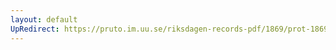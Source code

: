 ```yaml
---
layout: default
UpRedirect: https://pruto.im.uu.se/riksdagen-records-pdf/1869/prot-1869--fk--313/prot-1869--fk--313_080.pdf
---
```

